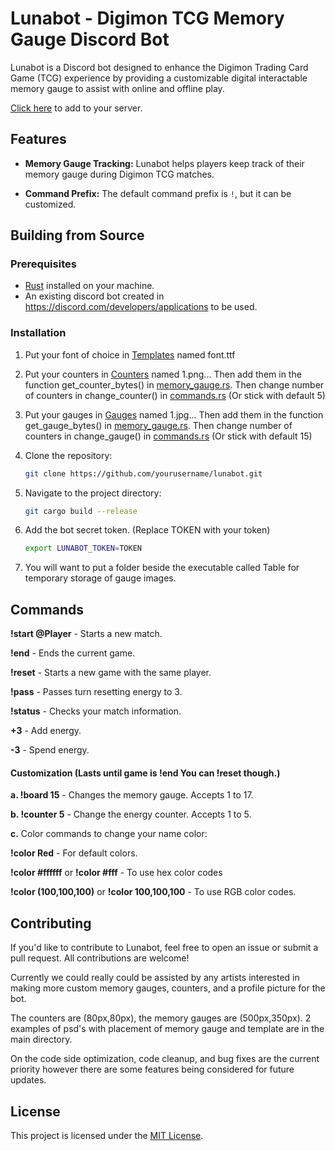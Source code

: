 # Lunabot - Digimon TCG Memory Gauge Discord Bot

Lunabot is a Discord bot designed to enhance the Digimon Trading Card Game (TCG) experience by providing a customizable digital interactable memory gauge to assist with online and offline play.

[Click here](https://discord.com/oauth2/authorize?client_id=955931937581723668&scope=bot&permissions=277025639424) to add to your server.

## Features

- **Memory Gauge Tracking:** Lunabot helps players keep track of their memory gauge during Digimon TCG matches.

- **Command Prefix:** The default command prefix is `!`, but it can be customized.

## Building from Source

### Prerequisites

- [Rust](https://www.rust-lang.org/tools/install) installed on your machine.
- An existing discord bot created in https://discord.com/developers/applications to be used.

### Installation

1. Put your font of choice in [Templates](src/Templates) named font.ttf
   
2. Put your counters in [Counters](src/Counters) named 1.png... Then add them in the function get_counter_bytes() in [memory_gauge.rs](src/memory_gauge.rs). Then change number of counters in change_counter() in [commands.rs](src/commands.rs) (Or stick with default 5)
   
3. Put your gauges in [Gauges](src/Gauges) named 1.jpg... Then add them in the function get_gauge_bytes() in [memory_gauge.rs](src/memory_gauge.rs). Then change number of counters in change_gauge() in [commands.rs](src/commands.rs) (Or stick with default 15)

4. Clone the repository:
   ```bash
   git clone https://github.com/yourusername/lunabot.git
5. Navigate to the project directory:
   ```bash
   git cargo build --release
6. Add the bot secret token. (Replace TOKEN with your token)
   ```bash
   export LUNABOT_TOKEN=TOKEN
7. You will want to put a folder beside the executable called Table for temporary storage of gauge images.

## Commands

**!start @Player** - Starts a new match.

**!end** - Ends the current game.

**!reset** - Starts a new game with the same player.

**!pass** - Passes turn resetting energy to 3.

**!status** - Checks your match information.

**+3** - Add energy.

**-3** - Spend energy.


#### Customization (Lasts until game is !end You can !reset though.)

**a. !board 15** - Changes the memory gauge. Accepts 1 to 17.

**b. !counter 5** - Change the energy counter. Accepts 1 to 5.

**c.** Color commands to change your name color:

**!color Red** - For default colors.

**!color #ffffff** or **!color #fff** - To use hex color codes

**!color (100,100,100)** or **!color 100,100,100** - To use RGB color codes.

## Contributing

If you'd like to contribute to Lunabot, feel free to open an issue or submit a pull request. All contributions are welcome!

Currently we could really could be assisted by any artists interested in making more custom memory gauges, counters, and a profile picture for the bot.

The counters are (80px,80px), the memory gauges are (500px,350px). 2 examples of psd's with placement of memory gauge and template are in the main directory.

On the code side optimization, code cleanup, and bug fixes are the current priority however there are some features being considered for future updates.

## License

This project is licensed under the [MIT License](LICENSE).
